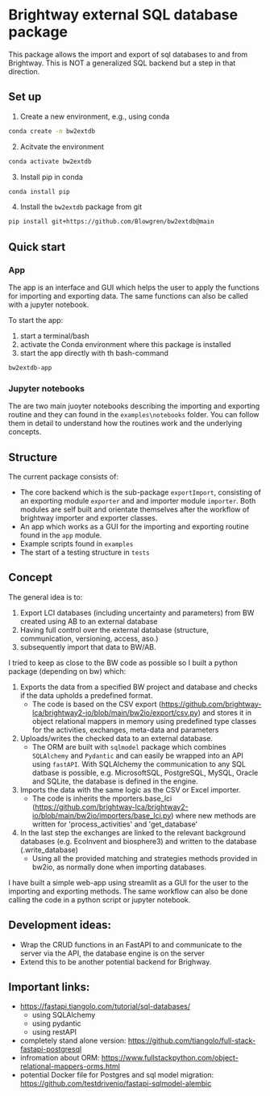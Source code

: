 # Brightway external SQL database package

This package allows the import and export of sql databases to and from Brightway. This is NOT a generalized SQL backend but a step in that direction.

## Set up
1. Create a new environment, e.g., using conda
```bash
conda create -n bw2extdb
```
2. Acitvate the environment
```bash
conda activate bw2extdb
```
3. Install pip in conda
```bash
conda install pip
```
4. Install the `bw2extdb` package from git
```bash
pip install git+https://github.com/Blowgren/bw2extdb@main
```

## Quick start
### App
The app is an interface and GUI which helps the user to apply the functions for importing and exporting data. The same functions can also be called with a jupyter notebook.

To start the app:
1. start a terminal/bash
2. activate the Conda environment where this package is installed
3. start the app directly with th bash-command

```bash
bw2extdb-app
```
### Jupyter notebooks
The are two main juoyter notebooks describing the importing and exporting routine and they can found in the `examples\notebooks` folder. You can follow them in detail to understand how the routines work and the underlying concepts.

## Structure
The current package consists of:
- The core backend which is the sub-package ```exportImport```, consisting of an exporting module ```exporter``` and and importer module ```importer```. Both modules are self built and orientate themselves after the workflow of brightway importer and exporter classes. 
- An app which works as a GUI for the importing and exporting routine found in the ```app``` module. 
- Example scripts found in ```examples```
- The start of a testing structure in ```tests```

## Concept
The general idea is to:
1. Export LCI databases (including uncertainty and parameters) from BW created using AB to an external database
2. Having full control over the external database (structure, communication, versioning, access, aso.)
3. subsequently import that data to BW/AB.

I tried to keep as close to the BW code as possible so I built a python package (depending on bw) which:

1. Exports the data from a specified BW project and database and checks if the data upholds a predefined format.
    - The code is based on the CSV export (https://github.com/brightway-lca/brightway2-io/blob/main/bw2io/export/csv.py) and stores it in object relational mappers in memory using predefined type classes for the activities, exchanges, meta-data and parameters
2. Uploads/writes the checked data to an external database.
    - The ORM are built with `sqlmodel` package which combines `SQLAlchemy` and `Pydantic` and can easily be wrapped into an API using `fastAPI`. With SQLAlchemy the communication to any SQL datbase is possible, e.g. MicrosoftSQL, PostgreSQL, MySQL, Oracle and SQLite, the database is defined in the engine.
3. Imports the data with the same logic as the CSV or Excel importer.
    - The code is inherits the mporters.base_lci (https://github.com/brightway-lca/brightway2-io/blob/main/bw2io/importers/base_lci.py) where new methods are written for 'process_activities' and 'get_database'
4. In the last step the exchanges are linked to the relevant background databases (e.g. EcoInvent and biosphere3) and written to the database (.write_database)
    - Using all the provided matching and strategies methods provided in bw2io, as normally done when importing databases.

I have built a simple web-app using streamlit as a GUI for the user to the importing and exporting methods. The same workflow can also be done calling the code in a python script or jupyter notebook.

## Development ideas:
- Wrap the CRUD functions in an FastAPI to and communicate to the server via the API, the database engine is on the server
- Extend this to be another potential backend for Brighway.

## Important links:
- https://fastapi.tiangolo.com/tutorial/sql-databases/
    - using SQLAlchemy 
    - using pydantic
    - using restAPI
- completely stand alone version: https://github.com/tiangolo/full-stack-fastapi-postgresql
- infromation about ORM: https://www.fullstackpython.com/object-relational-mappers-orms.html
- potential Docker file for Postgres and sql model migration: https://github.com/testdrivenio/fastapi-sqlmodel-alembic